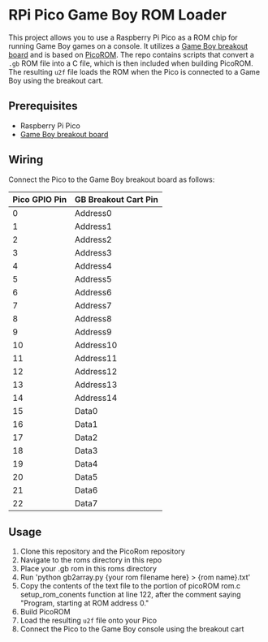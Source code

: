 # RPi Pico Game Boy ROM Loader

This project allows you to use a Raspberry Pi Pico as a ROM chip for running Game Boy games on a console. It utilizes a [Game Boy breakout board](https://github.com/Gekkio/gb-hardware/tree/master/GB-BRK-CART) and is based on [PicoROM](https://github.com/nickbild/picoROM). The repo contains scripts that convert a `.gb` ROM file into a C file, which is then included when building PicoROM. The resulting `u2f` file loads the ROM when the Pico is connected to a Game Boy using the breakout cart.

## Prerequisites

- Raspberry Pi Pico
- [Game Boy breakout board](https://github.com/Gekkio/gb-hardware/tree/master/GB-BRK-CART)

## Wiring

Connect the Pico to the Game Boy breakout board as follows:

| Pico GPIO Pin | GB Breakout Cart Pin |
|---------------|----------------------|
| 0             | Address0             |
| 1             | Address1             |
| 2             | Address2             |
| 3             | Address3             |
| 4             | Address4             |
| 5             | Address5             |
| 6             | Address6             |
| 7             | Address7             |
| 8             | Address8             |
| 9             | Address9             |
| 10            | Address10            |
| 11            | Address11            |
| 12            | Address12            |
| 13            | Address13            |
| 14            | Address14            |
| 15            | Data0                |
| 16            | Data1                |
| 17            | Data2                |
| 18            | Data3                |
| 19            | Data4                |
| 20            | Data5                |
| 21            | Data6                |
| 22            | Data7                |

## Usage

1. Clone this repository and the PicoRom repository
2. Navigate to the roms directory in this repo
3. Place your .gb rom in this roms directory
4. Run 'python gb2array.py {your rom filename here}  > {rom name}.txt'
5. Copy the contents of the text file to the portion of picoROM rom.c setup_rom_conents function at line 122, after the comment saying "Program, starting at ROM address 0."
3. Build PicoROM
4. Load the resulting `u2f` file onto your Pico
5. Connect the Pico to the Game Boy console using the breakout cart
